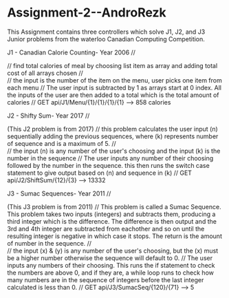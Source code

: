# Assignment-2--AndroRezk
This Assignment contains three controllers which solve J1, J2, and J3 Junior problems from the waterloo Canadian Computing Competition. 

J1 - Canadian Calorie Counting- Year 2006
     // <summary>
    // find total calories of meal by choosing list item as array and adding total cost of all arrays chosen
    // </summary>
    // <param> the input is the number of the item on the menu, user picks one item from each menu</param>
    // <returns>The user input is subtracted by 1 as arrays start at 0 index. All the inputs of the user are then added to a total which is the total amount of calories</returns>
    // GET api/J1/Menu/{1}/{1}/{1}/{1} --> 858 calories

J2 - Shifty Sum- Year 2017
    // <summary> (This J2 problem is from 2017)
    // this problem calculates the user input (n) sequentially adding the previous sequences, where (k) represents number of sequence and is a maximum of 5.
    // </summary>
    // <param> the input (n) is any number of the user's choosing and the input (k) is the number in the sequence</param>
    // <returns>The user inputs any number of their choosing followed by the number in the sequence. this then runs the switch case statement to give output based on (n) and sequence in (k)</returns>
    // GET api/J2/ShiftSum/{12}/{3} --> 13332 

J3 - Sumac Sequences- Year 2011
    // <summary> (This J3 problem is from 2011)
    // This problem is called a Sumac Sequence. This problem takes two inputs (integers) and subtracts them, producing a third integer which is the difference. The difference is then output and the 3rd and 4th integer are subtracted from eachother and so on until the resulting integer is negative in which case it stops. The return is the amount of number in the sequence.
    // </summary>
    // <param> the input (x) & (y) is any number of the user's choosing, but the (x) must be a higher number otherwise the sequence will default to 0.</param>
    // <returns>The user inputs any numbers of their choosing. This runs the if statement to check the numbers are above 0, and if they are, a while loop runs to check how many numbers are in the sequence of integers before the last integer calculated is less than 0.</returns>
    // GET api/J3/SumacSeq/{120}/{71} --> 5
